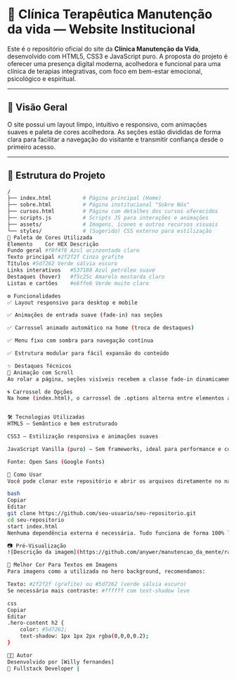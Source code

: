 # 🌿 Clínica Terapêutica Manutenção da vida — Website Institucional

Este é o repositório oficial do site da **Clínica Manutenção da Vida**, desenvolvido com HTML5, CSS3 e JavaScript puro. A proposta do projeto é oferecer uma presença digital moderna, acolhedora e funcional para uma clínica de terapias integrativas, com foco em bem-estar emocional, psicológico e espiritual.

---

## 📌 Visão Geral

O site possui um layout limpo, intuitivo e responsivo, com animações suaves e paleta de cores acolhedora. As seções estão divididas de forma clara para facilitar a navegação do visitante e transmitir confiança desde o primeiro acesso.

---

## 📁 Estrutura do Projeto

```bash
/
├── index.html          # Página principal (Home)
├── sobre.html          # Página institucional "Sobre Nós"
├── cursos.html         # Página com detalhes dos cursos oferecidos
├── scripts.js          # Scripts JS para interações e animações
├── assets/             # Imagens, ícones e outros recursos visuais
└── styles/             # (Sugerido) CSS externo para estilização
🎨 Paleta de Cores Utilizada
Elemento	Cor HEX	Descrição
Fundo geral	#f0f4f8	Azul acinzentado claro
Texto principal	#2f2f2f	Cinza grafite
Títulos	#5d7262	Verde sálvia escuro
Links interativos	#537188	Azul petróleo suave
Destaques (hover)	#f5c25c	Amarelo mostarda claro
Listas e cartões	#e6ffe6	Verde muito claro

⚙️ Funcionalidades
✅ Layout responsivo para desktop e mobile

✅ Animações de entrada suave (fade-in) nas seções

✅ Carrossel animado automático na home (troca de destaques)

✅ Menu fixo com sombra para navegação contínua

✅ Estrutura modular para fácil expansão do conteúdo

✨ Destaques Técnicos
🔄 Animação com Scroll
Ao rolar a página, seções visíveis recebem a classe fade-in dinamicamente, permitindo transições suaves com opacity e transform.

🌀 Carrossel de Opções
Na home (index.html), o carrossel de .options alterna entre elementos automaticamente a cada 10 segundos com suporte para navegação manual (comentado no JS para expansão futura).


🛠 Tecnologias Utilizadas
HTML5 — Semântico e bem estruturado

CSS3 — Estilização responsiva e animações suaves

JavaScript Vanilla (puro) — Sem frameworks, ideal para performance e controle direto

Fonte: Open Sans (Google Fonts)

🚀 Como Usar
Você pode clonar este repositório e abrir os arquivos diretamente no navegador.

bash
Copiar
Editar
git clone https://github.com/seu-usuario/seu-repositorio.git
cd seu-repositorio
start index.html
Nenhuma dependência externa é necessária. Tudo funciona de forma 100% local.

📷 Pré-Visualização
![Descrição da imagem](https://github.com/anywer/manutencao_da_mente/raw/main/assets/site.png)

📌 Melhor Cor Para Textos em Imagens
Para imagens como a utilizada no hero background, recomendamos:

Texto: #2f2f2f (grafite) ou #5d7262 (verde sálvia escuro)
Se necessário mais contraste: #ffffff com text-shadow leve

css
Copiar
Editar
.hero-content h2 {
    color: #5d7262;
    text-shadow: 1px 1px 2px rgba(0,0,0,0.2);
}

👩‍💻 Autor
Desenvolvido por [Willy fernandes]
💼 Fullstack Developer |


